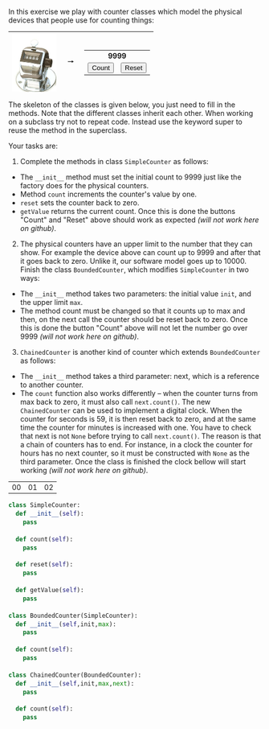 In this exercise we play with counter classes which model the physical devices that people use for counting things:

<table>
  <thead>
    <tr>
      <th><img src="./1_Counters.counter.png" align="left" height="115px" /></th>
      <th><strong>&nbsp;&nbsp;🠒&nbsp;&nbsp;</strong></th>
      <th>
        <table>
          <tbody>
            <tr>
              <td colspan="2">9999</td>
            </tr>
            <tr>
              <td><button>Count</button></td>
              <td><button>Reset</button></td>
            </tr>
          </tbody>
        </table>
    </tr>
  </thead>
</table>

The skeleton of the classes is given below, you just need to fill in the methods. Note that the different classes inherit each other. When working on a subclass try not to repeat code. Instead use the keyword super to reuse the method in the superclass.

Your tasks are:

1. Complete the methods in class `SimpleCounter` as follows:
  * The `__init__` method must set the initial count to 9999 just like the factory does for the physical counters.
  * Method `count` increments the counter's value by one.
  * `reset` sets the counter back to zero.
  * `getValue` returns the current count.
  Once this is done the buttons "Count" and "Reset" above should work as expected *(will not work here on github)*.
2. The physical counters have an upper limit to the number that they can show. For example the device above can count up to 9999 and after that it goes back to zero. Unlike it, our software model goes up to 10000. Finish the class `BoundedCounter`, which modifies `SimpleCounter` in two ways:
  * The `__init__` method takes two parameters: the initial value `init`, and the upper limit `max`.
  * The method count must be changed so that it counts up to max and then, on the next call the counter should be reset back to zero.
  Once this is done the button "Count" above will not let the number go over 9999 *(will not work here on github)*.
3. `ChainedCounter` is another kind of counter which extends `BoundedCounter` as follows:
  * The `__init__` method takes a third parameter: next, which is a reference to another counter.
  * The `count` function also works differently  –  when the counter turns from max back to zero, it must also call `next.count()`.
  The new `ChainedCounter` can be used to implement a digital clock. When the counter for seconds is 59, it is then reset back to zero, and at the same time the counter for minutes is increased with one. You have to check that next is not `None` before trying to call `next.count()`. The reason is that a chain of counters has to end. For instance, in a clock the counter for hours has no next counter, so it must be constructed with `None` as the third parameter. Once the class is finished the clock bellow will start working *(will not work here on github)*.
  <table><tbody><tr><td>00</td><td>01</td><td>02</td></tr></tbody></table>

```python
class SimpleCounter:
  def __init__(self):
    pass

  def count(self):
    pass

  def reset(self):
    pass

  def getValue(self):
    pass

class BoundedCounter(SimpleCounter):
  def __init__(self,init,max):
    pass

  def count(self):
    pass

class ChainedCounter(BoundedCounter):
  def __init__(self,init,max,next):
    pass

  def count(self):
    pass
```
